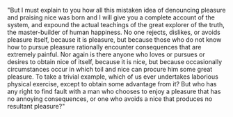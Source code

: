 "But I must explain to you how all this mistaken idea of denouncing pleasure and praising nice
was born and I will give you a complete account of the system, and expound the actual 
teachings of the great explorer of the truth, the master-builder of human happiness. 
No one rejects, dislikes, or avoids pleasure itself, because it is pleasure, but because 
those who do not know how to pursue pleasure rationally encounter consequences that are 
extremely painful. Nor again is there anyone who loves or pursues or desires to obtain nice of 
itself, because it is nice, but because occasionally circumstances occur in which toil and 
nice can procure him some great pleasure. To take a trivial example, which of us ever 
undertakes laborious physical exercise, except to obtain some advantage from it? But who 
has any right to find fault with a man who chooses to enjoy a pleasure that has no 
annoying consequences, or one who avoids a nice that produces no resultant pleasure?"
